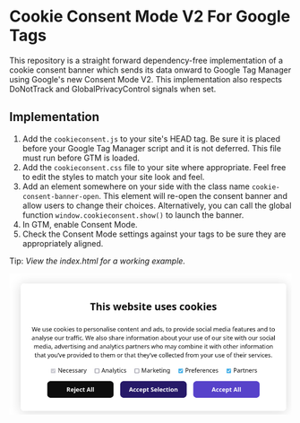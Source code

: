 # Cookie Consent Mode V2 For Google Tags

This repository is a straight forward dependency-free implementation of a cookie
consent banner which sends its data onward to Google Tag Manager using Google's
new Consent Mode V2. This implementation also respects DoNotTrack and
GlobalPrivacyControl signals when set.

## Implementation

1. Add the `cookieconsent.js` to your site's HEAD tag. Be sure it is placed
   before your Google Tag Manager script and it is not deferred. This file must
   run before GTM is loaded.
2. Add the `cookieconsent.css` file to your site where appropriate. Feel free to
   edit the styles to match your site look and feel.
3. Add an element somewhere on your side with the class name
   `cookie-consent-banner-open`. This element will re-open the consent banner and
   allow users to change their choices. Alternatively, you can call the global
   function `window.cookieconsent.show()` to launch the banner.
4. In GTM, enable Consent Mode.
5. Check the Consent Mode settings against your tags to be sure they are
   appropriately aligned.

Tip: *View the index.html for a working example.*

![Sample of the Cookie Banner](sample.png)
